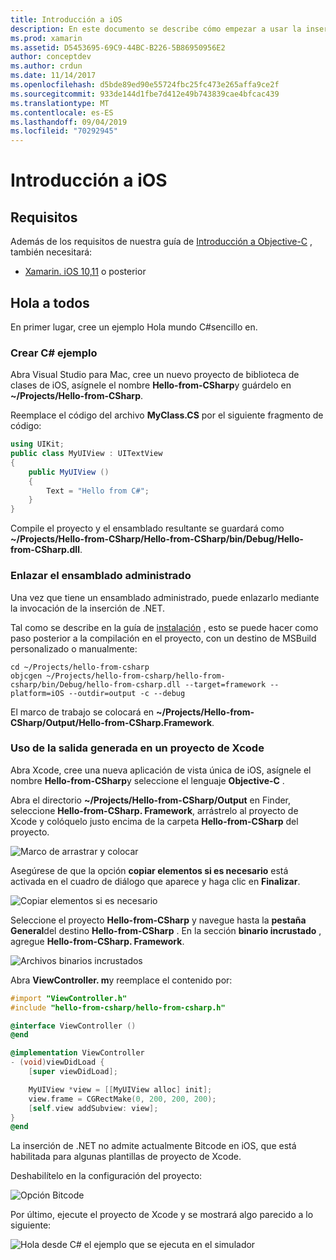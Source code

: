```yaml
---
title: Introducción a iOS
description: En este documento se describe cómo empezar a usar la inserción de .NET con iOS. Se describen los requisitos y se presenta una aplicación de ejemplo para mostrar cómo enlazar un ensamblado administrado y usar el resultado en un proyecto de Xcode.
ms.prod: xamarin
ms.assetid: D5453695-69C9-44BC-B226-5B86950956E2
author: conceptdev
ms.author: crdun
ms.date: 11/14/2017
ms.openlocfilehash: d5bde89ed90e55724fbc25fc473e265affa9ce2f
ms.sourcegitcommit: 933de144d1fbe7d412e49b743839cae4bfcac439
ms.translationtype: MT
ms.contentlocale: es-ES
ms.lasthandoff: 09/04/2019
ms.locfileid: "70292945"
---
```

# <a name="getting-started-with-ios"></a>Introducción a iOS

## <a name="requirements"></a>Requisitos

Además de los requisitos de nuestra guía de [Introducción a Objective-C](~/tools/dotnet-embedding/get-started/objective-c/index.md) , también necesitará:

* [Xamarin. iOS 10,11](https://visualstudio.microsoft.com/xamarin/) o posterior

## <a name="hello-world"></a>Hola a todos

En primer lugar, cree un ejemplo Hola mundo C#sencillo en.

### <a name="create-c-sample"></a>Crear C# ejemplo

Abra Visual Studio para Mac, cree un nuevo proyecto de biblioteca de clases de iOS, asígnele el nombre **Hello-from-CSharp**y guárdelo en **~/Projects/Hello-from-CSharp**.

Reemplace el código del archivo **MyClass.CS** por el siguiente fragmento de código:

```csharp
using UIKit;
public class MyUIView : UITextView
{
    public MyUIView ()
    {
        Text = "Hello from C#";
    }
}
```

Compile el proyecto y el ensamblado resultante se guardará como **~/Projects/Hello-from-CSharp/Hello-from-CSharp/bin/Debug/Hello-from-CSharp.dll**.

### <a name="bind-the-managed-assembly"></a>Enlazar el ensamblado administrado

Una vez que tiene un ensamblado administrado, puede enlazarlo mediante la invocación de la inserción de .NET.

Tal como se describe en la guía de [instalación](~/tools/dotnet-embedding/get-started/install/install.md) , esto se puede hacer como paso posterior a la compilación en el proyecto, con un destino de MSBuild personalizado o manualmente:

```shell
cd ~/Projects/hello-from-csharp
objcgen ~/Projects/hello-from-csharp/hello-from-csharp/bin/Debug/hello-from-csharp.dll --target=framework --platform=iOS --outdir=output -c --debug
```

El marco de trabajo se colocará en **~/Projects/Hello-from-CSharp/Output/Hello-from-CSharp.Framework**.

### <a name="use-the-generated-output-in-an-xcode-project"></a>Uso de la salida generada en un proyecto de Xcode

Abra Xcode, cree una nueva aplicación de vista única de iOS, asígnele el nombre **Hello-from-CSharp**y seleccione el lenguaje **Objective-C** .

Abra el directorio **~/Projects/Hello-from-CSharp/Output** en Finder, seleccione **Hello-from-CSharp. Framework**, arrástrelo al proyecto de Xcode y colóquelo justo encima de la carpeta **Hello-from-CSharp** del proyecto.

![Marco de arrastrar y colocar](ios-images/hello-from-csharp-ios-drag-drop-framework.png)

Asegúrese de que la opción **copiar elementos si es necesario** está activada en el cuadro de diálogo que aparece y haga clic en **Finalizar**.

![Copiar elementos si es necesario](ios-images/hello-from-csharp-ios-copy-items-if-needed.png)

Seleccione el proyecto **Hello-from-CSharp** y navegue hasta la **pestaña General**del destino **Hello-from-CSharp** . En la sección **binario incrustado** , agregue **Hello-from-CSharp. Framework**.

![Archivos binarios incrustados](ios-images/hello-from-csharp-ios-embedded-binaries.png)

Abra **ViewController. m**y reemplace el contenido por:

```objective-c
#import "ViewController.h"
#include "hello-from-csharp/hello-from-csharp.h"

@interface ViewController ()
@end

@implementation ViewController
- (void)viewDidLoad {
    [super viewDidLoad];

    MyUIView *view = [[MyUIView alloc] init];
    view.frame = CGRectMake(0, 200, 200, 200);
    [self.view addSubview: view];
}
@end
```

La inserción de .NET no admite actualmente Bitcode en iOS, que está habilitada para algunas plantillas de proyecto de Xcode. 

Deshabilítelo en la configuración del proyecto:

![Opción Bitcode](../../images/ios-bitcode-option.png)

Por último, ejecute el proyecto de Xcode y se mostrará algo parecido a lo siguiente:

![Hola desde C# el ejemplo que se ejecuta en el simulador](ios-images/hello-from-csharp-ios.png)
